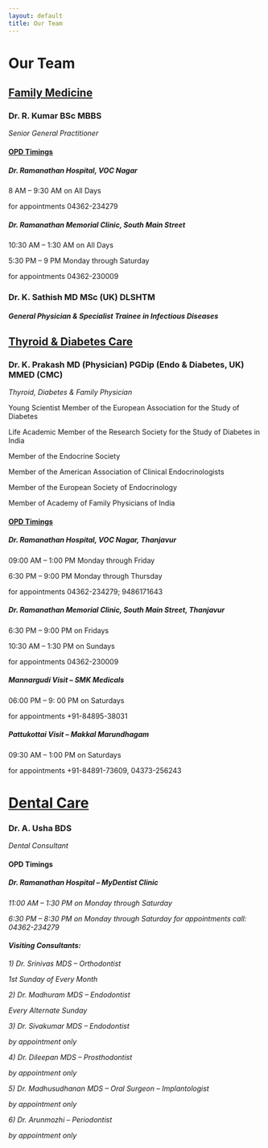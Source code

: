 ```yaml
---
layout: default
title: Our Team
---
```


<h1>Our Team </h1>
<h2><u>Family Medicine</u> </h2>


<h3><i class="fa fa-user-md fa-1x" aria-hidden="true"></i>  Dr. R. Kumar BSc MBBS </h3>

<i>Senior General Practitioner</i>

<h4><u>OPD Timings</u></h4>
<h5><i class="fa fa-hospital-o" aria-hidden="true"></i>  Dr. Ramanathan Hospital, VOC Nagar</h5>

<i class="fa fa-arrow-circle-right" aria-hidden="true"></i> 8 AM – 9:30 AM on All Days

for appointments <i class="fa fa-phone-square" aria-hidden="true"></i> 04362-234279

<h5><i class="fa fa-hospital-o" aria-hidden="true"></i>  Dr. Ramanathan Memorial Clinic, South Main Street</h5>

<i class="fa fa-arrow-circle-right" aria-hidden="true"></i> 10:30 AM – 1:30 AM on All Days

<i class="fa fa-arrow-circle-right" aria-hidden="true"></i> 5:30 PM – 9 PM Monday through Saturday

for appointments <i class="fa fa-phone-square" aria-hidden="true"></i> 04362-230009

 <h3><i class="fa fa-user-md fa-1x" aria-hidden="true"></i> Dr. K. Sathish MD MSc (UK) DLSHTM </h3>

<h5><i>General Physician & Specialist Trainee in Infectious Diseases</i></h5>


<h2> <u>Thyroid & Diabetes Care </u></h2>

<h3><i class="fa fa-user-md fa-1x" aria-hidden="true"></i> Dr. K. Prakash MD (Physician) PGDip (Endo & Diabetes, UK) MMED (CMC)</h3>

<i>Thyroid, Diabetes & Family Physician</i>


<i class="fa fa-chevron-circle-right" aria-hidden="true"></i> Young Scientist Member of the European Association for the Study of Diabetes

<i class="fa fa-chevron-circle-right" aria-hidden="true"></i> Life Academic Member of the Research Society for the Study of Diabetes in India

<i class="fa fa-chevron-circle-right" aria-hidden="true"></i> Member of the Endocrine Society

<i class="fa fa-chevron-circle-right" aria-hidden="true"></i> Member of the American Association of Clinical Endocrinologists

<i class="fa fa-chevron-circle-right" aria-hidden="true"></i> Member of the European Society of Endocrinology

<i class="fa fa-chevron-circle-right" aria-hidden="true"></i> Member of Academy of Family Physicians of India

 

<h4><u>OPD Timings</u></h4>
<h5><i class="fa fa-hospital-o" aria-hidden="true"></i>  Dr. Ramanathan Hospital, VOC Nagar, Thanjavur</h5>

<i class="fa fa-arrow-circle-right" aria-hidden="true"></i> 09:00 AM – 1:00 PM Monday through Friday

<i class="fa fa-arrow-circle-right" aria-hidden="true"></i> 6:30 PM – 9:00 PM Monday through Thursday

for appointments <i class="fa fa-phone-square" aria-hidden="true"></i> 04362-234279; 9486171643



<h5><i class="fa fa-hospital-o" aria-hidden="true"></i>  Dr. Ramanathan Memorial Clinic, South Main Street, Thanjavur </h5>

<i class="fa fa-arrow-circle-right" aria-hidden="true"></i> 6:30 PM – 9:00 PM on Fridays

<i class="fa fa-arrow-circle-right" aria-hidden="true"></i> 10:30 AM – 1:30 PM on Sundays

for appointments <i class="fa fa-phone-square" aria-hidden="true"></i> 04362-230009



<h5><i class="fa fa-hospital-o" aria-hidden="true"></i> Mannargudi Visit – SMK Medicals </h5>

<i class="fa fa-arrow-circle-right" aria-hidden="true"></i> 06:00 PM – 9: 00 PM on Saturdays

for appointments <i class="fa fa-phone-square" aria-hidden="true"></i> +91-84895-38031

<h5><i class="fa fa-hospital-o" aria-hidden="true"></i> Pattukottai Visit – Makkal Marundhagam </h5>

<i class="fa fa-arrow-circle-right" aria-hidden="true"></i> 09:30 AM – 1:00 PM on Saturdays

for appointments <i class="fa fa-phone-square" aria-hidden="true"></i> +91-84891-73609, 04373-256243

<h1> <u>Dental Care </u></h1>

<h3><i class="fa fa-user-md fa-1x" aria-hidden="true"></i> Dr. A. Usha BDS </h3>
<i>Dental Consultant</i>

<h4><B>OPD Timings</B></h4>
<h5><i class="fa fa-hospital-o" aria-hidden="true"></i> Dr. Ramanathan Hospital – MyDentist Clinic</h5>

<i class="fa fa-arrow-circle-right" aria-hidden="true"> 11:00 AM – 1:30 PM on Monday through Saturday

<i class="fa fa-arrow-circle-right" aria-hidden="true"> 6:30 PM – 8:30 PM on Monday through Saturday
for appointments call: 04362-234279

<h4>Visiting Consultants:</h4>

<i class="fa fa-user-md fa-1g" aria-hidden="true"></i> 1) Dr. Srinivas MDS – Orthodontist

1st Sunday of Every Month

<i class="fa fa-user-md fa-1g" aria-hidden="true"></i> 2) Dr. Madhuram MDS – Endodontist

Every Alternate Sunday

<i class="fa fa-user-md fa-1g" aria-hidden="true"></i> 3) Dr. Sivakumar MDS – Endodontist

by appointment only

<i class="fa fa-user-md fa-1g" aria-hidden="true"></i> 4) Dr. Dileepan MDS – Prosthodontist

by appointment only

<i class="fa fa-user-md fa-1g" aria-hidden="true"></i> 5) Dr. Madhusudhanan MDS – Oral Surgeon – Implantologist

by appointment only

<i class="fa fa-user-md fa-1g" aria-hidden="true"></i> 6) Dr. Arunmozhi – Periodontist

by appointment only
